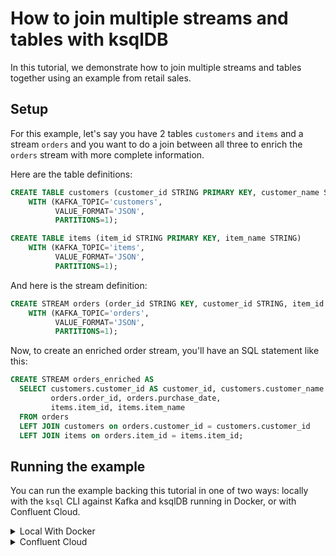 <!-- title: How to join multiple streams and tables with ksqlDB -->
<!-- description: In this tutorial, learn how to join multiple streams and tables with ksqlDB, with step-by-step instructions and supporting code. -->

# How to join multiple streams and tables with ksqlDB

In this tutorial, we demonstrate how to join multiple streams and tables together using an example from retail sales.

## Setup

For this example, let's say you have 2 tables `customers` and `items` and a stream `orders` and you want to do a join between all three to enrich the `orders` stream with more complete information.

Here are the table definitions:
   
```sql
CREATE TABLE customers (customer_id STRING PRIMARY KEY, customer_name STRING)
    WITH (KAFKA_TOPIC='customers',
          VALUE_FORMAT='JSON',
          PARTITIONS=1);
```

```sql
CREATE TABLE items (item_id STRING PRIMARY KEY, item_name STRING)
    WITH (KAFKA_TOPIC='items',
          VALUE_FORMAT='JSON',
          PARTITIONS=1);
```

And here is the stream definition:
```sql
CREATE STREAM orders (order_id STRING KEY, customer_id STRING, item_id STRING, purchase_date STRING)
    WITH (KAFKA_TOPIC='orders',
          VALUE_FORMAT='JSON',
          PARTITIONS=1);
```

Now, to create an enriched order stream, you'll have an SQL statement like this:
```sql
CREATE STREAM orders_enriched AS
  SELECT customers.customer_id AS customer_id, customers.customer_name AS customer_name,
         orders.order_id, orders.purchase_date,
         items.item_id, items.item_name
  FROM orders
  LEFT JOIN customers on orders.customer_id = customers.customer_id
  LEFT JOIN items on orders.item_id = items.item_id;
```

## Running the example

You can run the example backing this tutorial in one of two ways: locally with the `ksql` CLI against Kafka and ksqlDB running in Docker, or with Confluent Cloud.

<details>
  <summary>Local With Docker</summary>

  ### Prerequisites

  * Docker running via [Docker Desktop](https://docs.docker.com/desktop/) or [Docker Engine](https://docs.docker.com/engine/install/)
  * [Docker Compose](https://docs.docker.com/compose/install/). Ensure that the command `docker compose version` succeeds.

  ### Run the commands

  Clone the `confluentinc/tutorials` GitHub repository (if you haven't already) and navigate to the `tutorials` directory:

  ```shell
  git clone git@github.com:confluentinc/tutorials.git
  cd tutorials
  ```

  Start ksqlDB and Kafka:

  ```shell
  docker compose -f ./docker/docker-compose-ksqldb.yml up -d
  ```

  Next, open the ksqlDB CLI:

  ```shell
  docker exec -it ksqldb-cli ksql http://ksqldb-server:8088
  ```

  Run the following SQL statements to create the `orders` stream and `customers` and `items` tables backed by Kafka running in Docker and 
  populate them with test data.

  ```sql
  CREATE STREAM orders (order_id STRING KEY, customer_id STRING, item_id STRING, purchase_date STRING)
      WITH (KAFKA_TOPIC='orders',
            VALUE_FORMAT='JSON',
            PARTITIONS=1);
  ```

  ```sql
  CREATE TABLE customers (customer_id STRING PRIMARY KEY, customer_name STRING)
      WITH (KAFKA_TOPIC='customers',
            VALUE_FORMAT='JSON',
            PARTITIONS=1);
  ```

  ```sql
  CREATE TABLE items (item_id STRING PRIMARY KEY, item_name STRING)
      WITH (KAFKA_TOPIC='items',
            VALUE_FORMAT='JSON',
            PARTITIONS=1);
  ```

  ```sql
  INSERT INTO items VALUES ('101', 'Television 60-in');
  INSERT INTO items VALUES ('102', 'Laptop 15-in');
  INSERT INTO items VALUES ('103', 'Speakers');
  
  INSERT INTO customers VALUES ('1', 'Adrian Garcia');
  INSERT INTO customers VALUES ('2', 'Robert Miller');
  INSERT INTO customers VALUES ('3', 'Brian Smith');

  INSERT INTO orders VALUES ('abc123', '1', '101', '2024-09-01');
  INSERT INTO orders VALUES ('abc345', '1', '102', '2024-09-01');
  INSERT INTO orders VALUES ('abc678', '2', '101', '2024-09-01');
  INSERT INTO orders VALUES ('abc987', '3', '101', '2024-09-03');
  INSERT INTO orders VALUES ('xyz123', '2', '103', '2024-09-03');
  INSERT INTO orders VALUES ('xyz987', '2', '102', '2024-09-05');
  ```

  Finally, run the stream-table-table join query and land the results in a new `order_enriched` stream. Note that we first
  tell ksqlDB to consume from the beginning of the streams.
  
  ```sql
  SET 'auto.offset.reset'='earliest';

  CREATE STREAM orders_enriched AS
      SELECT customers.customer_id AS customer_id, customers.customer_name AS customer_name,
             orders.order_id, orders.purchase_date,
             items.item_id, items.item_name
      FROM orders
      LEFT JOIN customers on orders.customer_id = customers.customer_id
      LEFT JOIN items on orders.item_id = items.item_id;
  ```

  Query the new stream:

  ```sql
  SELECT *
  FROM orders_enriched
  EMIT CHANGES;
  ```

  The query output should look like this:

  ```plaintext
  +-----------------+-----------------+-----------------+-----------------+-----------------+-----------------+
  |ITEMS_ITEM_ID    |CUSTOMER_ID      |CUSTOMER_NAME    |ORDER_ID         |PURCHASE_DATE    |ITEM_NAME        |
  +-----------------+-----------------+-----------------+-----------------+-----------------+-----------------+
  |101              |1                |Adrian Garcia    |abc123           |2024-09-01       |Television 60-in |
  |102              |1                |Adrian Garcia    |abc345           |2024-09-01       |Laptop 15-in     |
  |101              |2                |Robert Miller    |abc678           |2024-09-01       |Television 60-in |
  |101              |3                |Brian Smith      |abc987           |2024-09-03       |Television 60-in |
  |103              |2                |Robert Miller    |xyz123           |2024-09-03       |Speakers         |
  |102              |2                |Robert Miller    |xyz987           |2024-09-05       |Laptop 15-in     |
  +-----------------+-----------------+-----------------+-----------------+-----------------+-----------------+
  ```

  When you are finished, exit the ksqlDB CLI by entering `CTRL-D` and clean up the containers used for this tutorial by running:

  ```shell
  docker compose -f ./docker/docker-compose-ksqldb.yml down
  ```

</details>

<details>
  <summary>Confluent Cloud</summary>

  ### Prerequisites

  * A [Confluent Cloud](https://confluent.cloud/signup) account
  * The [Confluent CLI](https://docs.confluent.io/confluent-cli/current/install.html) installed on your machine

  ### Create Confluent Cloud resources

  Login to your Confluent Cloud account:

  ```shell
  confluent login --prompt --save
  ```

  Install a CLI plugin that will streamline the creation of resources in Confluent Cloud:

  ```shell
  confluent plugin install confluent-cloud_kickstart
  ```

  Run the following command to create a Confluent Cloud environment and Kafka cluster. This will create 
  resources in AWS region `us-west-2` by default, but you may override these choices by passing the `--cloud` argument with
  a value of `aws`, `gcp`, or `azure`, and the `--region` argument that is one of the cloud provider's supported regions,
  which you can list by running `confluent kafka region list --cloud <CLOUD PROVIDER>`
  
  ```shell
  confluent cloud-kickstart --name ksqldb-tutorial \
    --environment-name ksqldb-tutorial \
    --output-format stdout
  ```

  Now, create a ksqlDB cluster by first getting your user ID of the form `u-123456` when you run this command:

  ```shell
  confluent iam user list
  ```

  And then create a ksqlDB cluster called `ksqldb-tutorial` with access linked to your user account:

  ```shell
  confluent ksql cluster create ksqldb-tutorial \
    --credential-identity <USER ID>
  ```

  ### Run the commands

  Login to the [Confluent Cloud Console](https://confluent.cloud/). Select `Environments` in the left-hand navigation,
  and then click the `ksqldb-tutorial` environment tile. Click the `ksqldb-tutorial` Kafka cluster tile, and then
  select `ksqlDB` in the left-hand navigation.

  The cluster may take a few minutes to be provisioned. Once its status is `Up`, click the cluster name and scroll down to the editor.

  In the query properties section at the bottom, change the value for `auto.offset.reset` to `Earliest` so that ksqlDB 
  will consume from the beginning of the streams we create.

  Enter the following statements in the editor and click `Run query`. This creates the `orders` stream and `customers` 
  and `items` tables and populates them with test data.

  ```sql
  CREATE STREAM orders (order_id STRING KEY, customer_id STRING, item_id STRING, purchase_date STRING)
      WITH (KAFKA_TOPIC='orders',
            VALUE_FORMAT='JSON',
            PARTITIONS=1);

  CREATE TABLE customers (customer_id STRING PRIMARY KEY, customer_name STRING)
      WITH (KAFKA_TOPIC='customers',
            VALUE_FORMAT='JSON',
            PARTITIONS=1);

  CREATE TABLE items (item_id STRING PRIMARY KEY, item_name STRING)
      WITH (KAFKA_TOPIC='items',
            VALUE_FORMAT='JSON',
            PARTITIONS=1);

  INSERT INTO items VALUES ('101', 'Television 60-in');
  INSERT INTO items VALUES ('102', 'Laptop 15-in');
  INSERT INTO items VALUES ('103', 'Speakers');
  
  INSERT INTO customers VALUES ('1', 'Adrian Garcia');
  INSERT INTO customers VALUES ('2', 'Robert Miller');
  INSERT INTO customers VALUES ('3', 'Brian Smith');

  INSERT INTO orders VALUES ('abc123', '1', '101', '2024-09-01');
  INSERT INTO orders VALUES ('abc345', '1', '102', '2024-09-01');
  INSERT INTO orders VALUES ('abc678', '2', '101', '2024-09-01');
  INSERT INTO orders VALUES ('abc987', '3', '101', '2024-09-03');
  INSERT INTO orders VALUES ('xyz123', '2', '103', '2024-09-03');
  INSERT INTO orders VALUES ('xyz987', '2', '102', '2024-09-05');
  ```

  Now, paste the stream-table-table join query in the editor and click `Run query`. This will land the results in a 
  new `orders_enriched` stream.

  ```sql
  CREATE STREAM orders_enriched AS
      SELECT customers.customer_id AS customer_id, customers.customer_name AS customer_name,
             orders.order_id, orders.purchase_date,
             items.item_id, items.item_name
      FROM orders
      LEFT JOIN customers on orders.customer_id = customers.customer_id
      LEFT JOIN items on orders.item_id = items.item_id;
  ```

  Query the new stream:

  ```sql
  SELECT *
  FROM orders_enriched
  EMIT CHANGES;
  ```

  The query output should look like this:

  ```plaintext
  +-----------------+-----------------+-----------------+-----------------+-----------------+-----------------+
  |ITEMS_ITEM_ID    |CUSTOMER_ID      |CUSTOMER_NAME    |ORDER_ID         |PURCHASE_DATE    |ITEM_NAME        |
  +-----------------+-----------------+-----------------+-----------------+-----------------+-----------------+
  |101              |1                |Adrian Garcia    |abc123           |2024-09-01       |Television 60-in |
  |102              |1                |Adrian Garcia    |abc345           |2024-09-01       |Laptop 15-in     |
  |101              |2                |Robert Miller    |abc678           |2024-09-01       |Television 60-in |
  |101              |3                |Brian Smith      |abc987           |2024-09-03       |Television 60-in |
  |103              |2                |Robert Miller    |xyz123           |2024-09-03       |Speakers         |
  |102              |2                |Robert Miller    |xyz987           |2024-09-05       |Laptop 15-in     |
  +-----------------+-----------------+-----------------+-----------------+-----------------+-----------------+
  ```

  ### Clean up

  When you are finished, delete the `ksqldb-tutorial` environment by first getting the environment ID of the form 
  `env-123456` corresponding to it:

  ```shell
  confluent environment list
  ```

  Delete the environment, including all resources created for this tutorial:

  ```shell
  confluent environment delete <ENVIRONMENT ID>
  ```

</details>
